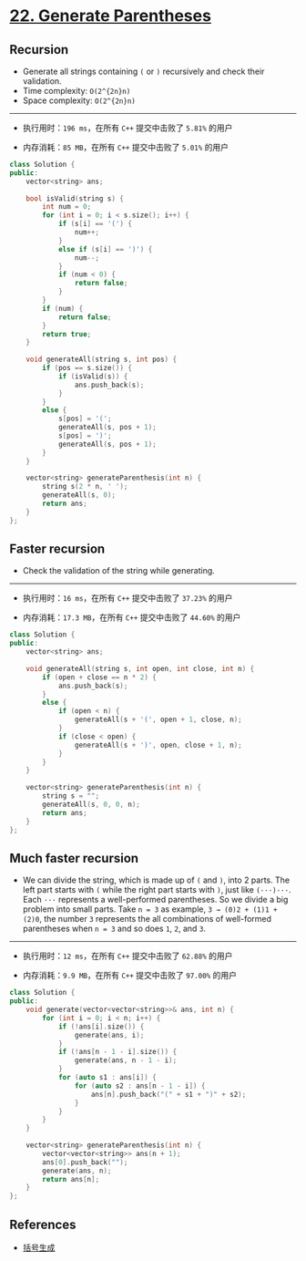 # [22. Generate Parentheses](https://leetcode-cn.com/problems/generate-parentheses/) 

## Recursion

- Generate all strings containing `(` or `)` recursively and check their validation.  
- Time complexity: `O(2^{2n}n)` 
- Space complexity: `O(2^{2n}n)` 

---

- 执行用时：`196 ms`，在所有 `C++` 提交中击败了 `5.81%` 的用户

- 内存消耗：`85 MB`，在所有 `C++` 提交中击败了 `5.01%` 的用户

```c++
class Solution {
public:
    vector<string> ans;
    
    bool isValid(string s) {
        int num = 0;
        for (int i = 0; i < s.size(); i++) {
            if (s[i] == '(') {
                num++;
            }
            else if (s[i] == ')') {
                num--;
            }
            if (num < 0) {
                return false;
            }
        }
        if (num) {
            return false;
        }
        return true;
    }
    
    void generateAll(string s, int pos) {
        if (pos == s.size()) {
            if (isValid(s)) {
                ans.push_back(s);
            }
        }
        else {
            s[pos] = '(';
            generateAll(s, pos + 1);
            s[pos] = ')';
            generateAll(s, pos + 1);
        }
    }
    
    vector<string> generateParenthesis(int n) {
        string s(2 * n, ' ');
        generateAll(s, 0);
        return ans;
    }
};
```

## Faster recursion

- Check the validation of the string while generating. 

---

- 执行用时：`16 ms`，在所有 `C++` 提交中击败了 `37.23%` 的用户

- 内存消耗：`17.3 MB`，在所有 `C++` 提交中击败了 `44.60%` 的用户

```c++
class Solution {
public:
    vector<string> ans;
    
    void generateAll(string s, int open, int close, int n) {
        if (open + close == n * 2) {
            ans.push_back(s);
        }
        else {
            if (open < n) {
                generateAll(s + '(', open + 1, close, n);
            }
            if (close < open) {
                generateAll(s + ')', open, close + 1, n);
            }
        }
    }
    
    vector<string> generateParenthesis(int n) {
        string s = "";
        generateAll(s, 0, 0, n);
        return ans;
    }
};
```

## Much faster recursion

- We can divide the string, which is made up of `(` and `)`, into 2 parts. The left part starts with `(` while the right part starts with `)`, just like `(···)···`. Each `···` represents a well-performed parentheses. So we divide a big problem into small parts. Take `n = 3` as example, `3 → (0)2 + (1)1 + (2)0`, the number `3` represents the all combinations of well-formed parentheses when `n = 3` and so does `1`, `2`, and `3`.

---

- 执行用时：`12 ms`，在所有 `C++` 提交中击败了 `62.88%` 的用户

- 内存消耗：`9.9 MB`，在所有 `C++` 提交中击败了 `97.00%` 的用户

```c++
class Solution {
public:
    void generate(vector<vector<string>>& ans, int n) {
        for (int i = 0; i < n; i++) {
            if (!ans[i].size()) {
                generate(ans, i);
            }
            if (!ans[n - 1 - i].size()) {
                generate(ans, n - 1 - i);
            }
            for (auto s1 : ans[i]) {
                for (auto s2 : ans[n - 1 - i]) {
                    ans[n].push_back("(" + s1 + ")" + s2);
                }
            }
        }
    }
    
    vector<string> generateParenthesis(int n) {
        vector<vector<string>> ans(n + 1);
        ans[0].push_back("");
        generate(ans, n);
        return ans[n];
    }
};
```

## References

- [括号生成](https://leetcode-cn.com/problems/generate-parentheses/solution/gua-hao-sheng-cheng-by-leetcode/)